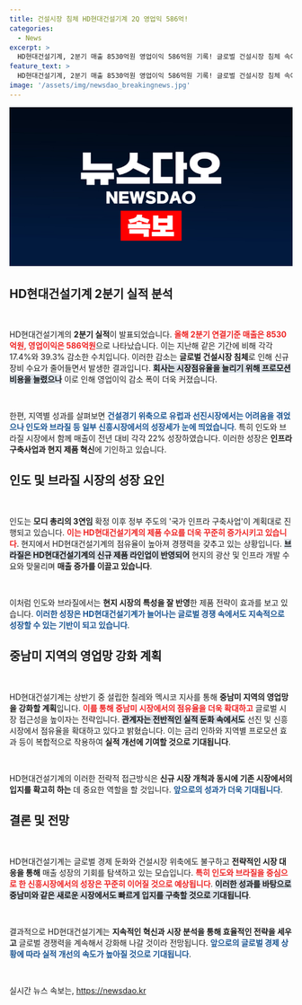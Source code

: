 ```yaml
---
title: 건설시장 침체 HD현대건설기계 2Q 영업익 586억!
categories:
  - News
excerpt: >
  HD현대건설기계, 2분기 매출 8530억원 영업이익 586억원 기록! 글로벌 건설시장 침체 속에서도 인도와 브라질에서 활발한 성장을 보여주며 점유율 확대에 나선다. 실적 개선 기대감이 높아지는 가운데, 회사의 전략은 과연 성공할 수 있을까?
feature_text: >
  HD현대건설기계, 2분기 매출 8530억원 영업이익 586억원 기록! 글로벌 건설시장 침체 속에서도 인도와 브라질에서 활발한 성장을 보여주며 점유율 확대에 나선다. 실적 개선 기대감이 높아지는 가운데, 회사의 전략은 과연 성공할 수 있을까?
image: '/assets/img/newsdao_breakingnews.jpg'
---
```


<p><img src="/assets/img/newsdao_breakingnews.jpg" alt="firstkoreanews 속보" /></p>

<h2 data-ke-size="size26">HD현대건설기계 2분기 실적 분석</h2>

<p data-ke-size="size16">&nbsp;</p>

<p>HD현대건설기계의 <strong>2분기 실적</strong>이 발표되었습니다. <b><span style="color: #ee2323;">올해 2분기 연결기준 매출은 8530억원, 영업이익은 586억원</span></b>으로 나타났습니다. 이는 지난해 같은 기간에 비해 각각 17.4%와 39.3% 감소한 수치입니다. 이러한 감소는 <strong>글로벌 건설시장 침체</strong>로 인해 신규 장비 수요가 줄어들면서 발생한 결과입니다. <b><span style="background-color: #21538527;">회사는 시장점유율을 늘리기 위해 프로모션 비용을 늘렸으나</span></b> 이로 인해 영업이익 감소 폭이 더욱 커졌습니다. </p>

<p data-ke-size="size16">&nbsp;</p>

<p>한편, 지역별 성과를 살펴보면 <b><span style="color: #1a5490;">건설경기 위축으로 유럽과 선진시장에서는 어려움을 겪었으나 인도와 브라질 등 일부 신흥시장에서의 성장세가 눈에 띄었습니다</span></b>. 특히 인도와 브라질 시장에서 함께 매출이 전년 대비 각각 22% 성장하였습니다. 이러한 성장은 <strong>인프라 구축사업과 현지 제품 혁신</strong>에 기인하고 있습니다. </p>

<h2 data-ke-size="size26">인도 및 브라질 시장의 성장 요인</h2>

<p data-ke-size="size16">&nbsp;</p>

<p>인도는 <strong>모디 총리의 3연임</strong> 확정 이후 정부 주도의 '국가 인프라 구축사업'이 계획대로 진행되고 있습니다. <b><span style="color: #ee2323;">이는 HD현대건설기계의 제품 수요를 더욱 꾸준히 증가시키고 있습니다</span></b>. 현지에서 HD현대건설기계의 점유율이 높아져 경쟁력을 갖추고 있는 상황입니다. <b><span style="background-color: #21538527;">브라질은 HD현대건설기계의 신규 제품 라인업이 반영되어</span></b> 현지의 광산 및 인프라 개발 수요와 맞물리며 <strong>매출 증가를 이끌고 있습니다</strong>. </p>

<p data-ke-size="size16">&nbsp;</p>

<p>이처럼 인도와 브라질에서는 <strong>현지 시장의 특성을 잘 반영</strong>한 제품 전략이 효과를 보고 있습니다. <b><span style="color: #1a5490;">이러한 성장은 HD현대건설기계가 늘어나는 글로벌 경쟁 속에서도 지속적으로 성장할 수 있는 기반이 되고 있습니다</span></b>.</p>

<h2 data-ke-size="size26">중남미 지역의 영업망 강화 계획</h2>

<p data-ke-size="size16">&nbsp;</p>

<p>HD현대건설기계는 상반기 중 설립한 칠레와 멕시코 지사를 통해 <strong>중남미 지역의 영업망을 강화할 계획</strong>입니다. <b><span style="color: #ee2323;">이를 통해 중남미 시장에서의 점유율을 더욱 확대하고</span></b> 글로벌 시장 접근성을 높이자는 전략입니다. <b><span style="background-color: #21538527;">관계자는 전반적인 실적 둔화 속에서도</span></b> 선진 및 신흥시장에서 점유율을 확대하고 있다고 밝혔습니다. 이는 금리 인하와 지역별 프로모션 효과 등이 복합적으로 작용하여 <strong>실적 개선에 기여할 것으로 기대됩니다</strong>. </p>

<p data-ke-size="size16">&nbsp;</p>

<p>HD현대건설기계의 이러한 전략적 접근방식은 <strong>신규 시장 개척과 동시에 기존 시장에서의 입지를 확고히 하는</strong> 데 중요한 역할을 할 것입니다. <b><span style="color: #1a5490;">앞으로의 성과가 더욱 기대됩니다</span></b>.</p>

<h2 data-ke-size="size26">결론 및 전망</h2>

<p data-ke-size="size16">&nbsp;</p>

<p>HD현대건설기계는 글로벌 경제 둔화와 건설시장 위축에도 불구하고 <strong>전략적인 시장 대응을 통해</strong> 매출 성장의 기회를 탐색하고 있는 모습입니다. <b><span style="color: #ee2323;">특히 인도와 브라질을 중심으로 한 신흥시장에서의 성장은 꾸준히 이어질 것으로 예상됩니다</span></b>. <b><span style="background-color: #21538527;">이러한 성과를 바탕으로 중남미와 같은 새로운 시장에서도 빠르게 입지를 구축할 것으로 기대됩니다</span></b>. </p>

<p data-ke-size="size16">&nbsp;</p>

<p>결과적으로 HD현대건설기계는 <strong>지속적인 혁신과 시장 분석을 통해 효율적인 전략을 세우고</strong> 글로벌 경쟁력을 계속해서 강화해 나갈 것이라 전망됩니다. <b><span style="color: #1a5490;">앞으로의 글로벌 경제 상황에 따라 실적 개선의 속도가 높아질 것으로 기대됩니다</span></b>. </p>

<p data-ke-size="size16">&nbsp;</p>
실시간 뉴스 속보는, <a href="https://newsdao.kr" rel="dofollow">https://newsdao.kr</a>



